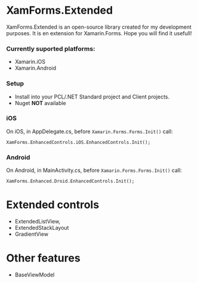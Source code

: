 # XamForms.Extended

XamForms.Extended is an open-source library created for my development purposes. It is en extension for Xamarin.Forms. Hope you will find it usefull!

### Currently suported platforms:
- Xamarin.iOS
- Xamarin.Android

### Setup
- Install into your PCL/.NET Standard project and Client projects.
- Nuget **NOT** available

### iOS
On iOS, in AppDelegate.cs, before ``Xamarin.Forms.Forms.Init()`` call:
```
XamForms.EnhancedControls.iOS.EnhancedControls.Init();
```
### Android
On Android, in MainActivity.cs, before ``Xamarin.Forms.Forms.Init()`` call:
```
XamForms.Enhanced.Droid.EnhancedControls.Init();
```

# Extended controls
- ExtendedListView,
- ExtendedStackLayout
- GradientView
  
# Other features
- BaseViewModel

